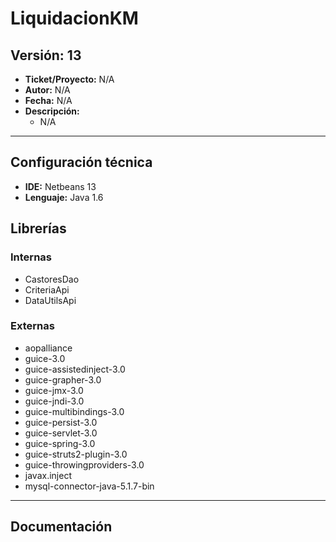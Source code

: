 # LiquidacionKM

## Versión: 13
- __Ticket/Proyecto:__ N/A
- __Autor:__ N/A
- __Fecha:__  N/A
- __Descripción:__ 
    -  N/A
--------

## Configuración técnica
- __IDE:__ Netbeans 13
- __Lenguaje:__ Java 1.6

## Librerías
### Internas
- CastoresDao
- CriteriaApi
- DataUtilsApi

### Externas
- aopalliance
- guice-3.0
- guice-assistedinject-3.0
- guice-grapher-3.0
- guice-jmx-3.0
- guice-jndi-3.0
- guice-multibindings-3.0
- guice-persist-3.0
- guice-servlet-3.0
- guice-spring-3.0
- guice-struts2-plugin-3.0
- guice-throwingproviders-3.0
- javax.inject
- mysql-connector-java-5.1.7-bin
-------------

## Documentación